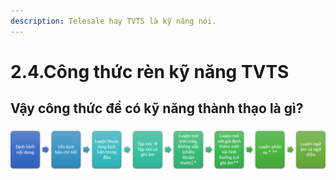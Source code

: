 ```yaml
---
description: Telesale hay TVTS là kỹ năng nói.
---
```


# 2.4.Công thức rèn kỹ năng TVTS

## Vậy công thức để có kỹ năng thành thạo là gì?

![](../../.gitbook/assets/2-4.png)

